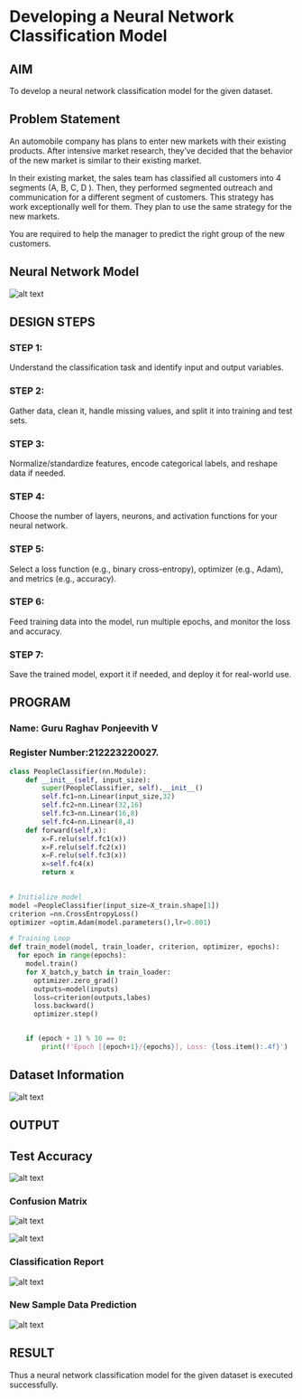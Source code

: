 # Developing a Neural Network Classification Model

## AIM

To develop a neural network classification model for the given dataset.

## Problem Statement

An automobile company has plans to enter new markets with their existing products. After intensive market research, they’ve decided that the behavior of the new market is similar to their existing market.

In their existing market, the sales team has classified all customers into 4 segments (A, B, C, D ). Then, they performed segmented outreach and communication for a different segment of customers. This strategy has work exceptionally well for them. They plan to use the same strategy for the new markets.

You are required to help the manager to predict the right group of the new customers.

## Neural Network Model

![alt text](image.png)

## DESIGN STEPS

### STEP 1:
Understand the classification task and identify input and output variables.

### STEP 2:
Gather data, clean it, handle missing values, and split it into training and test sets.
### STEP 3:
Normalize/standardize features, encode categorical labels, and reshape data if needed.
### STEP 4:
Choose the number of layers, neurons, and activation functions for your neural network.

### STEP 5:
Select a loss function (e.g., binary cross-entropy), optimizer (e.g., Adam), and metrics (e.g., accuracy).


### STEP 6:
Feed training data into the model, run multiple epochs, and monitor the loss and accuracy.

### STEP 7:
Save the trained model, export it if needed, and deploy it for real-world use.


## PROGRAM

### Name: Guru Raghav Ponjeevith V
### Register Number:212223220027.

```python
class PeopleClassifier(nn.Module):
    def __init__(self, input_size):
        super(PeopleClassifier, self).__init__()
        self.fc1=nn.Linear(input_size,32)
        self.fc2=nn.Linear(32,16)
        self.fc3=nn.Linear(16,8)
        self.fc4=nn.Linear(8,4)
    def forward(self,x):
        x=F.relu(self.fc1(x))
        x=F.relu(self.fc2(x))
        x=F.relu(self.fc3(x))
        x=self.fc4(x)
        return x
        

```
```python
# Initialize model
model =PeopleClassifier(input_size=X_train.shape[1])
criterion =nn.CrossEntropyLoss()
optimizer =optim.Adam(model.parameters(),lr=0.001)


```
```python
# Training Loop
def train_model(model, train_loader, criterion, optimizer, epochs):
  for epoch in range(epochs):
    model.train()
    for X_batch,y_batch in train_loader:
      optimizer.zero_grad()
      outputs=model(inputs)
      loss=criterion(outputs,labes)
      loss.backward()
      optimizer.step()


    if (epoch + 1) % 10 == 0:
        print(f'Epoch [{epoch+1}/{epochs}], Loss: {loss.item():.4f}')
```



## Dataset Information

![alt text]({2516E122-7EDE-4EAE-9A34-804D4D80D31A}.png)

## OUTPUT
## Test Accuracy
![alt text]({4AF699FD-2640-4E24-B520-4B3233B363AA}.png)

### Confusion Matrix

![alt text]({1C964C49-ABD3-4B0A-A606-347C271EA00F}.png)



![alt text]({0780C656-6CB5-4B91-B44E-4D07F03365BC}.png)

### Classification Report
![alt text]({4B3B9A44-A363-44DC-A744-E959F1BA15DF}.png)


### New Sample Data Prediction
![alt text](<Screenshot 2025-03-10 124138.png>)
## RESULT
Thus a neural network classification model for the given dataset is executed successfully.
